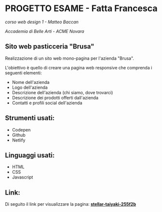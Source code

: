 # PROGETTO ESAME - Fatta Francesca 

_corso web design 1 - Matteo Baccan_

_Accademia di Belle Arti - ACME Novara_

## Sito web pasticceria "Brusa"

Realizzazione di un sito web mono-pagina per l'azienda "Brusa".

L'obiettivo è quello di creare una pagina web responsive che comprenda i seguenti elementi:

* Nome dell'azienda
* Logo dell'azienda
* Descrizione dell'azienda (chi siamo, dove trovarci)
* Descrizione dei prodotti offerti dall'azienda
* Contatti e profili social dell'azienda

## Strumenti usati:

* Codepen
* Github
* Netlify

## Linguaggi usati:

* HTML
* CSS
* Javascript

## Link:

Di seguito il link per visualizzare la pagina: [****stellar-taiyaki-255f2b****](https://stellar-taiyaki-255f2b.netlify.app/)

